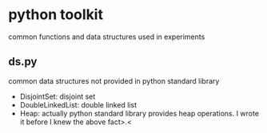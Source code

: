 # python toolkit
common functions and data structures used in experiments

## ds.py
common data structures not provided in python standard library
* DisjointSet: disjoint set
* DoubleLinkedList: double linked list
* Heap: actually python standard library provides heap operations. I wrote it before I knew the above fact>.<

## 
